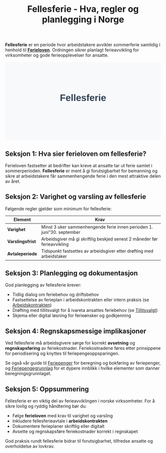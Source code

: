 ﻿---
title: "Fellesferie - Hva, regler og planlegging i Norge"
seoTitle: "Fellesferie - Hva, regler og planlegging i Norge"
description: '**Fellesferie** er en periode hvor arbeidstakere avvikler sommerferie samtidig i henhold til **[Ferieloven](/blogs/regnskap/ferieloven "Ferieloven “ Lov om fe...'
---

**Fellesferie** er en periode hvor arbeidstakere avvikler sommerferie samtidig i henhold til **[Ferieloven](/blogs/regnskap/ferieloven "Ferieloven “ Lov om ferie av 29. april 1988 nr. 21")**. Ordningen sikrer planlagt ferieavvikling for virksomheter og gode ferieopplevelser for ansatte.

![Fellesferie](fellesferie-image.svg)

## Seksjon 1: Hva sier ferieloven om fellesferie?

Ferieloven fastsetter at bedrifter kan kreve at ansatte tar ut ferie samlet i sommerperioden. **Fellesferie** er ment å gi forutsigbarhet for bemanning og sikre at arbeidstakere får sammenhengende ferie i den mest attraktive delen av året.

## Seksjon 2: Varighet og varsling av fellesferie

Følgende regler gjelder som minimum for fellesferie:

| Element           | Krav                                                          |
|-------------------|---------------------------------------------------------------|
| **Varighet**      | Minst 3 uker sammenhengende ferie innen perioden 1. juni“30. september |
| **Varslingsfrist**| Arbeidsgiver må gi skriftlig beskjed senest 2 måneder før ferieavvikling |
| **Avtaleperiode** | Tidspunkt fastsettes av arbeidsgiver etter drøfting med arbeidstaker |

## Seksjon 3: Planlegging og dokumentasjon

God planlegging av fellesferie krever:

* Tidlig dialog om feriebehov og driftsbehov
 * Fastsettelse av ferieplan i arbeidskontrakten eller intern praksis (se [Arbeidskontrakten](/blogs/regnskap/arbeidskontrakten "Arbeidskontrakten “ Roller og Ansvar i Norsk Arbeidsliv og Regnskap"))
 * Drøfting med tillitsvalgt for å ivareta ansattes feriebehov (se [Tillitsvalgt](/blogs/regnskap/tillitsvalgt "Tillitsvalgt “ Rolle og ansvar i norsk regnskap"))
 * Skjema eller digital løsning for ferieønsker og godkjenning

## Seksjon 4: Regnskapsmessige implikasjoner

Ved fellesferie må arbeidsgivere sørge for korrekt **avsetning** og **regnskapsføring** av feriekostnader. Feriekostnadene føres etter prinsippene for periodisering og knyttes til feriepengeoppsparingen.

Se også vår guide til [Feriepenger](/blogs/regnskap/hva-er-feriepenger "Hva er Feriepenger? Komplett Guide til Beregning og Regnskapsføring") for beregning og bokføring av feriepenger, og [Feriepengegrunnlag](/blogs/regnskap/feriepengegrunnlag "Feriepengegrunnlag: Grunnlag for beregning av feriepenger i Norge") for et dypere innblikk i hvilke elementer som danner beregningsgrunnlaget.

## Seksjon 5: Oppsummering

Fellesferie er en viktig del av ferieavviklingen i norske virksomheter. For å sikre lovlig og ryddig håndtering bør du:

* Følge **ferieloven** med krav til varighet og varsling
* Inkludere fellesferieavtale i **arbeidskontrakten**
* Dokumentere ferieplaner skriftlig eller digitalt
* Avsette og regnskapsføre feriekostnader korrekt i regnskapet

God praksis rundt fellesferie bidrar til forutsigbarhet, tilfredse ansatte og overholdelse av lovkrav.











